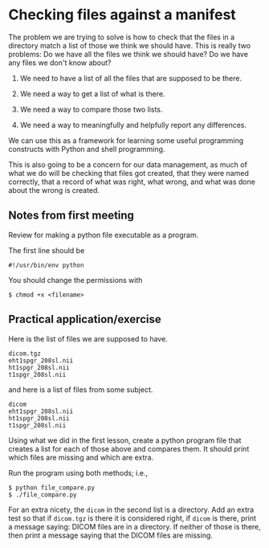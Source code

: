 # Checking files against a manifest

The problem we are trying to solve is how to check that the
files in a directory match a list of those we think we should
have.  This is really two problems:  Do we have all the files
we think we should have?  Do we have any files we don't know
about?

1. We need to have a list of all the files that are supposed to
   be there.

1. We need a way to get a list of what is there.

1. We need a way to compare those two lists.

1. We need a way to meaningfully and helpfully report any
   differences.

We can use this as a framework for learning some useful
programming constructs with Python and shell programming.

This is also going to be a concern for our data management,
as much of what we do will be checking that files got created,
that they were named correctly, that a record of what was
right, what wrong, and what was done about the wrong is
created.

## Notes from first meeting

Review for making a python file executable as a program.

The first line should be

```
#!/usr/bin/env python
```

You should change the permissions with

```
$ chmod +x <filename>
```

## Practical application/exercise

Here is the list of files we are supposed to have.

```
dicom.tgz
eht1spgr_208sl.nii
ht1spgr_208sl.nii
t1spgr_208sl.nii
```

and here is a list of files from some subject.

```
dicom
eht1spgr_208sl.nii
ht1spgr_208sl.nii
t1spgr_208sl.nii
```

Using what we did in the first lesson, create a python
program file that creates a list for each of those above
and compares them.  It should print which files are missing
and which are extra.

Run the program using both methods; i.e.,

```
$ python file_compare.py
$ ./file_compare.py
```

For an extra nicety, the `dicom` in the second list is a
directory.  Add an extra test so that if `dicom.tgz` is
there it is considered right, if `dicom` is there, print
a message saying:  DICOM files are in a directory.  If
neither of those is there, then print a message saying
that the DICOM files are missing.

